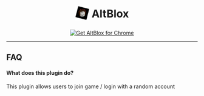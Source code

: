 <h1 align="center">
    <sub>
        <img  src="https://github.com/Kelvinouo/AltBlox/blob/master/images/icon48.png?raw=true" height="38" width="38">
    </sub>
    AltBlox
</h1>

<p align="center">
<a href="https://chrome.google.com/webstore/detail/altblox/ebbdlahojlpeinplalcmpghhemodkkof"><img src="https://user-images.githubusercontent.com/585534/107280622-91a8ea80-6a26-11eb-8d07-77c548b28665.png" alt="Get AltBlox for Chrome"></a>
</p>

---

## FAQ

#### What does this plugin do?

This plugin allows users to join game / login with a random account